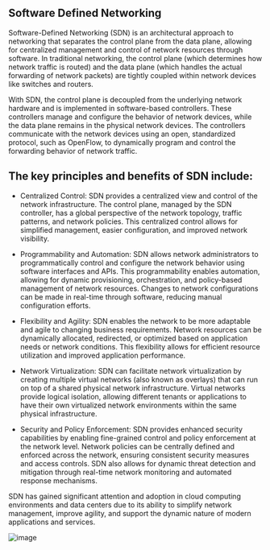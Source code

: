 ## Software Defined Networking

Software-Defined Networking (SDN) is an architectural approach to networking that separates the control plane from the data plane, allowing for centralized management and control of network resources through software. In traditional networking, the control plane (which determines how network traffic is routed) and the data plane (which handles the actual forwarding of network packets) are tightly coupled within network devices like switches and routers.

With SDN, the control plane is decoupled from the underlying network hardware and is implemented in software-based controllers. These controllers manage and configure the behavior of network devices, while the data plane remains in the physical network devices. The controllers communicate with the network devices using an open, standardized protocol, such as OpenFlow, to dynamically program and control the forwarding behavior of network traffic.

## The key principles and benefits of SDN include:

+ Centralized Control: SDN provides a centralized view and control of the network infrastructure. The control plane, managed by the SDN controller, has a global perspective of the network topology, traffic patterns, and network policies. This centralized control allows for simplified management, easier configuration, and improved network visibility.

+ Programmability and Automation: SDN allows network administrators to programmatically control and configure the network behavior using software interfaces and APIs. This programmability enables automation, allowing for dynamic provisioning, orchestration, and policy-based management of network resources. Changes to network configurations can be made in real-time through software, reducing manual configuration efforts.

+ Flexibility and Agility: SDN enables the network to be more adaptable and agile to changing business requirements. Network resources can be dynamically allocated, redirected, or optimized based on application needs or network conditions. This flexibility allows for efficient resource utilization and improved application performance.

+ Network Virtualization: SDN can facilitate network virtualization by creating multiple virtual networks (also known as overlays) that can run on top of a shared physical network infrastructure. Virtual networks provide logical isolation, allowing different tenants or applications to have their own virtualized network environments within the same physical infrastructure.

+ Security and Policy Enforcement: SDN provides enhanced security capabilities by enabling fine-grained control and policy enforcement at the network level. Network policies can be centrally defined and enforced across the network, ensuring consistent security measures and access controls. SDN also allows for dynamic threat detection and mitigation through real-time network monitoring and automated response mechanisms.

SDN has gained significant attention and adoption in cloud computing environments and data centers due to its ability to simplify network management, improve agility, and support the dynamic nature of modern applications and services.

![image](https://github.com/adeleke123/I4GCybersecurity/assets/51156057/7a35b4d9-96c1-4bbb-b542-f3dcdfaa9568)





